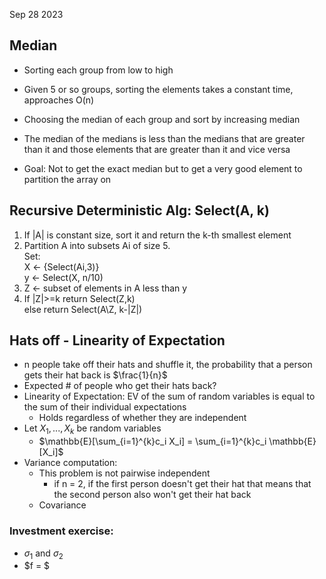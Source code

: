 Sep 28 2023

## Median
- Sorting each group from low to high
- Given 5 or so groups, sorting the elements takes a constant time, approaches O(n)
- Choosing the median of each group and sort by increasing median
- The median of the medians is less than the medians that are greater than it and those elements that are greater than it and vice versa

- Goal: Not to get the exact median but to get a very good element to partition the array on

## Recursive Deterministic Alg: Select(A, k)
1. If |A| is constant size, sort it and return the k-th smallest element  
2. Partition A into subsets Ai of size 5.  
    Set:  
    X ← {Select(Ai,3)}   
    y ← Select(X, n/10)  
3. Z ← subset of elements in A less than y  
4. If |Z|>=k return Select(Z,k)  
    else return Select(A\Z, k-|Z|)

## Hats off - Linearity of Expectation
- n people take off their hats and shuffle it, the probability that a person gets their hat back is $\frac{1}{n}$
- Expected # of people who get their hats back?
- Linearity of Expectation: EV of the sum of random variables is equal to the sum of their individual expectations
	- Holds regardless of whether they are independent
- Let $X_1, ..., X_k$ be random variables
	- $\mathbb{E}[\sum_{i=1}^{k}c_i X_i] = \sum_{i=1}^{k}c_i \mathbb{E}[X_i]$
- Variance computation:
	- This problem is not pairwise independent
		- if n = 2, if the first person doesn't get their hat that means that the second person also won't get their hat back
	- Covariance

### Investment exercise:
- $\sigma_1 \text{ and } \sigma_2$ 
- $f = $